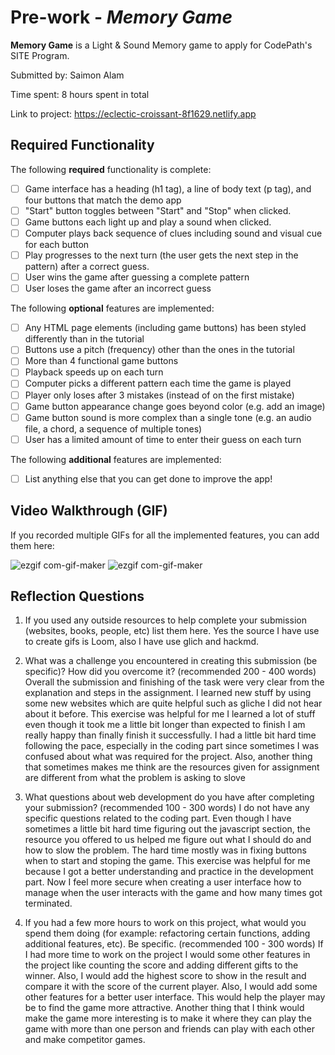 # Pre-work - *Memory Game*

**Memory Game** is a Light & Sound Memory game to apply for CodePath's SITE Program. 

Submitted by: Saimon Alam

Time spent: 8 hours spent in total

Link to project: https://eclectic-croissant-8f1629.netlify.app

## Required Functionality

The following **required** functionality is complete:

* [ ] Game interface has a heading (h1 tag), a line of body text (p tag), and four buttons that match the demo app
* [ ] "Start" button toggles between "Start" and "Stop" when clicked. 
* [ ] Game buttons each light up and play a sound when clicked. 
* [ ] Computer plays back sequence of clues including sound and visual cue for each button
* [ ] Play progresses to the next turn (the user gets the next step in the pattern) after a correct guess. 
* [ ] User wins the game after guessing a complete pattern
* [ ] User loses the game after an incorrect guess

The following **optional** features are implemented:

* [ ] Any HTML page elements (including game buttons) has been styled differently than in the tutorial
* [ ] Buttons use a pitch (frequency) other than the ones in the tutorial
* [ ] More than 4 functional game buttons
* [ ] Playback speeds up on each turn
* [ ] Computer picks a different pattern each time the game is played
* [ ] Player only loses after 3 mistakes (instead of on the first mistake)
* [ ] Game button appearance change goes beyond color (e.g. add an image)
* [ ] Game button sound is more complex than a single tone (e.g. an audio file, a chord, a sequence of multiple tones)
* [ ] User has a limited amount of time to enter their guess on each turn

The following **additional** features are implemented:

- [ ] List anything else that you can get done to improve the app!

## Video Walkthrough (GIF)

If you recorded multiple GIFs for all the implemented features, you can add them here:

![ezgif com-gif-maker](https://user-images.githubusercontent.com/67721504/160639394-45064217-cd00-4ebe-80ba-8e595d00d1fe.gif)
![ezgif com-gif-maker](https://recordit.co/KsgsaG7TzW.gif)



## Reflection Questions
1. If you used any outside resources to help complete your submission (websites, books, people, etc) list them here. 
Yes the source I have use to create gifs is Loom, also I have use glich and hackmd. 

2. What was a challenge you encountered in creating this submission (be specific)? How did you overcome it? (recommended 200 - 400 words) 
Overall the submission and finishing of the task were very clear from the explanation and steps in the assignment. I learned new stuff by using some new websites which are quite helpful such as gliche I did not hear about it before. This exercise was helpful for me I learned a lot of stuff even though it took me a little bit longer than expected to finish I am really happy than finally finish it successfully. I had a little bit hard time following the pace, especially in the coding part since sometimes I was confused about what was required for the project. Also, another thing that sometimes makes me think are the resources given for assignment are different from what the problem is asking to slove

3. What questions about web development do you have after completing your submission? (recommended 100 - 300 words) 
I do not have any specific questions related to the coding part. Even though I have sometimes a little bit hard time figuring out the javascript section, the resource you offered to us helped me figure out what I should do and how to slow the problem. The hard time mostly was in fixing buttons when to start and stoping the game. This exercise was helpful for me because I got a better understanding and practice in the development part. Now I feel more secure when creating a user interface how to manage when the user interacts with the game and how many times got terminated. 

4. If you had a few more hours to work on this project, what would you spend them doing (for example: refactoring certain functions, adding additional features, etc). Be specific. (recommended 100 - 300 words) 
If I had more time to work on the project I would some other features in the project like counting the score and adding different gifts to the winner. Also, I would add the highest score to show in the result and compare it with the score of the current player. Also, I would add some other features for a better user interface. This would help the player may be to find the game more attractive. Another thing that I think would make the game more interesting is to make it where they can play the game with more than one person and friends can play with each other and make competitor games. 



